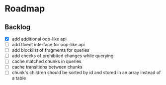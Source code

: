# Roadmap

## Backlog

- [x] add additional oop-like api
- [ ] add fluent interface for oop-like api
- [ ] add blocklist of fragments for queries
- [ ] add checks of prohibited changes while querying
- [ ] cache matched chunks in queries
- [ ] cache transitions between chunks
- [ ] chunk's children should be sorted by id and stored in an array instead of a table